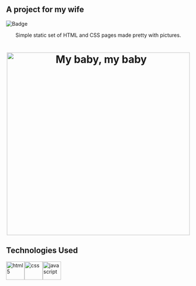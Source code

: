 ## A project for my wife

![Badge](https://img.shields.io/github/last-commit/abass0/bassdino?style=social)


<p align="center">Simple static set of HTML and CSS pages made pretty with pictures.</p>

<h1 align="center"> <img src="public/assets/index.jpg" alt="My baby, my baby" width="500" height="500"></h1>

## Technologies Used

<img src="https://image.flaticon.com/icons/png/512/1216/1216733.png" alt="html5" width="50" height="50"><img src="https://image.flaticon.com/icons/png/512/732/732190.png" alt="css" width="50" height="50"><img src="https://upload.wikimedia.org/wikipedia/commons/thumb/9/99/Unofficial_JavaScript_logo_2.svg/1200px-Unofficial_JavaScript_logo_2.svg.png" alt="javascript" width="50" height="50">
